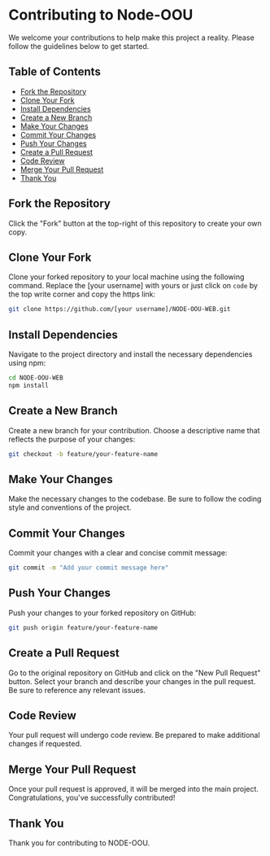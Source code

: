 # Contributing to Node-OOU

We welcome your contributions to help make this project a reality. Please follow the guidelines below to get started.

## Table of Contents

- [Fork the Repository](#fork-the-repository)
- [Clone Your Fork](#clone-your-fork)
- [Install Dependencies](#install-dependencies)
- [Create a New Branch](#create-a-new-branch)
- [Make Your Changes](#make-your-changes)
- [Commit Your Changes](#commit-your-changes)
- [Push Your Changes](#push-your-changes)
- [Create a Pull Request](#create-a-pull-request)
- [Code Review](#code-review)
- [Merge Your Pull Request](#merge-your-pull-request)
- [Thank You](#thank-you)

## Fork the Repository

Click the "Fork" button at the top-right of this repository to create your own copy.

## Clone Your Fork

Clone your forked repository to your local machine using the following command. Replace the [your username] with yours or just click on `code` by the top write corner and copy the https link:

```bash
git clone https://github.com/[your username]/NODE-OOU-WEB.git
```

## Install Dependencies

Navigate to the project directory and install the necessary dependencies using npm:

```bash
cd NODE-OOU-WEB
npm install
```

## Create a New Branch

Create a new branch for your contribution. Choose a descriptive name that reflects the purpose of your changes:

```bash
git checkout -b feature/your-feature-name
```

## Make Your Changes

Make the necessary changes to the codebase. Be sure to follow the coding style and conventions of the project.

## Commit Your Changes

Commit your changes with a clear and concise commit message:

```bash
git commit -m "Add your commit message here"
```

## Push Your Changes

Push your changes to your forked repository on GitHub:

```bash
git push origin feature/your-feature-name
```

## Create a Pull Request

Go to the original repository on GitHub and click on the "New Pull Request" button. Select your branch and describe your changes in the pull request. Be sure to reference any relevant issues.

## Code Review

Your pull request will undergo code review. Be prepared to make additional changes if requested.

## Merge Your Pull Request

Once your pull request is approved, it will be merged into the main project. Congratulations, you've successfully contributed!

## Thank You

Thank you for contributing to NODE-OOU.
